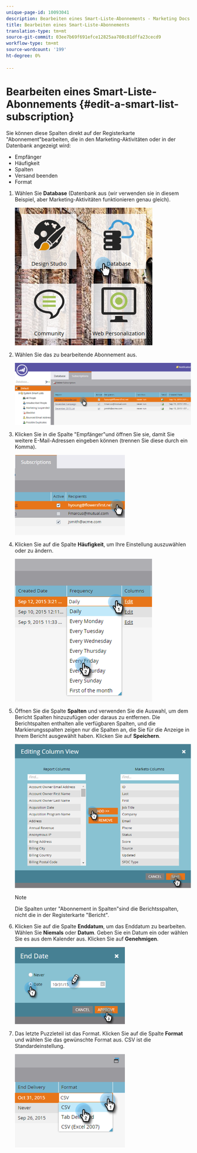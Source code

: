 ```yaml
---
unique-page-id: 10093041
description: Bearbeiten eines Smart-Liste-Abonnements - Marketing Docs - Produktdokumentation
title: Bearbeiten eines Smart-Liste-Abonnements
translation-type: tm+mt
source-git-commit: 03ee7b69f691efce12825aa708c81dffa23cecd9
workflow-type: tm+mt
source-wordcount: '199'
ht-degree: 0%

---
```



# Bearbeiten eines Smart-Liste-Abonnements {#edit-a-smart-list-subscription}

Sie können diese Spalten direkt auf der Registerkarte &quot;Abonnement&quot;bearbeiten, die in den Marketing-Aktivitäten oder in der Datenbank angezeigt wird:

* Empfänger
* Häufigkeit
* Spalten
* Versand beenden
* Format

1. Wählen Sie **Database** (Datenbank aus (wir verwenden sie in diesem Beispiel, aber Marketing-Aktivitäten funktionieren genau gleich).

   ![](assets/db-1.png)

1. Wählen Sie das zu bearbeitende Abonnement aus.

   ![](assets/two.png)

1. Klicken Sie in die Spalte &quot;Empfänger&quot;und öffnen Sie sie, damit Sie weitere E-Mail-Adressen eingeben können (trennen Sie diese durch ein Komma).

   ![](assets/image2015-9-14-13-3a44-3a14.png)

1. Klicken Sie auf die Spalte **Häufigkeit**, um Ihre Einstellung auszuwählen oder zu ändern.

   ![](assets/image2015-9-14-10-3a30-3a37.png)

1. Öffnen Sie die Spalte **Spalten** und verwenden Sie die Auswahl, um dem Bericht Spalten hinzuzufügen oder daraus zu entfernen. Die Berichtspalten enthalten alle verfügbaren Spalten, und die Markierungsspalten zeigen nur die Spalten an, die Sie für die Anzeige in Ihrem Bericht ausgewählt haben. Klicken Sie auf **Speichern**.

   ![](assets/image2015-9-14-10-3a59-3a6.png)

   >[!NOTE]
   >
   >Die Spalten unter &quot;Abonnement in Spalten&quot;sind die Berichtsspalten, nicht die in der Registerkarte &quot;Bericht&quot;.

1. Klicken Sie auf die Spalte **Enddatum**, um das Enddatum zu bearbeiten. Wählen Sie **Niemals** oder **Datum**. Geben Sie ein Datum ein oder wählen Sie es aus dem Kalender aus. Klicken Sie auf **Genehmigen**.

   ![](assets/image2015-9-14-11-3a6-3a38.png)

1. Das letzte Puzzleteil ist das Format. Klicken Sie auf die Spalte **Format** und wählen Sie das gewünschte Format aus. CSV ist die Standardeinstellung.

   ![](assets/image2015-9-14-11-3a11-3a41.png)
